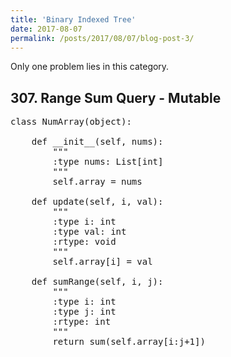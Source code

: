 ```yaml
---
title: 'Binary Indexed Tree'
date: 2017-08-07
permalink: /posts/2017/08/07/blog-post-3/
---
```


Only one problem lies in this category.

## 307. Range Sum Query - Mutable
<pre>
class NumArray(object):

    def __init__(self, nums):
        """
        :type nums: List[int]
        """
        self.array = nums

    def update(self, i, val):
        """
        :type i: int
        :type val: int
        :rtype: void
        """
        self.array[i] = val

    def sumRange(self, i, j):
        """
        :type i: int
        :type j: int
        :rtype: int
        """
        return sum(self.array[i:j+1])
</pre>
